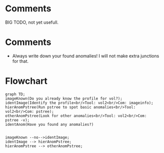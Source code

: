 # Comments

BIG TODO, not yet usefull.

# Comments
- Always write down your found  anomalies! I will not make extra junctions for that.

# Flowchart
```mermaid
graph TD;
imageKnown(Do you already know the profile for vol?);
identImage(Identify the profile<br/>Tool: vol2<br/>Com: imageinfo);
hierAnomPstree(Run pstree to spot basic anomalies<br/>Tool: vol2<br/>Com: pstree);
otherAnomPstree(Look for other anomalies<br/>Tool: vol2<br/>Com: pstree -v);
identAnom(Have you found any anomalies?)


imageKnown --no-->identImage;
identImage --> hierAnomPstree;
hierAnomPstree --> otherAnomPstree;

```
